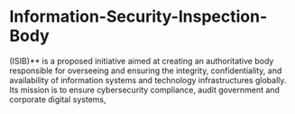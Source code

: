# Information-Security-Inspection-Body
 (ISIB)** is a proposed initiative aimed at creating an authoritative body responsible for overseeing and ensuring the integrity, confidentiality, and availability of information systems and technology infrastructures globally. Its mission is to ensure cybersecurity compliance, audit government and corporate digital systems,
